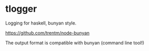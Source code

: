 # tlogger

Logging for haskell, bunyan style.

https://github.com/trentm/node-bunyan

The output format is compatible with bunyan (command line tool!)


